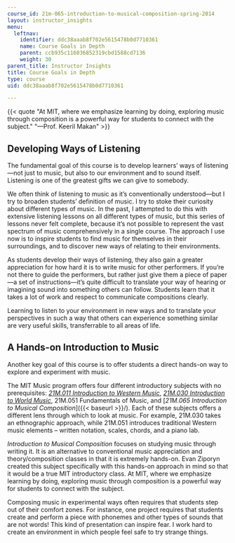 ```yaml
---
course_id: 21m-065-introduction-to-musical-composition-spring-2014
layout: instructor_insights
menu:
  leftnav:
    identifier: ddc38aaab8f702e5615478b0d7710361
    name: Course Goals in Depth
    parent: ccb935c116036852319cbd1588cd7136
    weight: 30
parent_title: Instructor Insights
title: Course Goals in Depth
type: course
uid: ddc38aaab8f702e5615478b0d7710361

---
```


{{< quote "At MIT, where we emphasize learning by doing, exploring music through composition is a powerful way for students to connect with the subject." "—Prof. Keeril Makan" >}}

Developing Ways of Listening
----------------------------

The fundamental goal of this course is to develop learners’ ways of listening—not just to music, but also to our environment and to sound itself. Listening is one of the greatest gifts we can give to somebody.

We often think of listening to music as it’s conventionally understood—but I try to broaden students’ definition of music. I try to stoke their curiosity about different types of music. In the past, I attempted to do this with extensive listening lessons on all different types of music, but this series of lessons never felt complete, because it’s not possible to represent the vast spectrum of music comprehensively in a single course. The approach I use now is to inspire students to find music for themselves in their surroundings, and to discover new ways of relating to their environments.

As students develop their ways of listening, they also gain a greater appreciation for how hard it is to write music for other performers. If you’re not there to guide the performers, but rather just give them a piece of paper—a set of instructions—it’s quite difficult to translate your way of hearing or imagining sound into something others can follow. Students learn that it takes a lot of work and respect to communicate compositions clearly.

Learning to listen to your environment in new ways and to translate your perspectives in such a way that others can experience something similar are very useful skills, transferrable to all areas of life.

A Hands-on Introduction to Music
--------------------------------

Another key goal of this course is to offer students a direct hands-on way to explore and experiment with music.

The MIT Music program offers four different introductory subjects with no prerequisites: [_21M.011 Introduction to Western Music_](/courses/21m-011-introduction-to-western-music-spring-2006/), [_21M.030 Introduction to World Music_](/courses/21m-030-introduction-to-world-music-spring-2013/), 21M.051 Fundamentals of Music, and [_21M.065 Introduction to Musical Composition_]({{< baseurl >}}/). Each of these subjects offers a different lens through which to look at music. For example, 21M.030 takes an ethnographic approach, while 21M.051 introduces traditional Western music elements – written notation, scales, chords, and a piano lab.

_Introduction to Musical Composition_ focuses on studying music through writing it. It is an alternative to conventional music appreciation and theory/composition classes in that it is extremely hands-on. Evan Ziporyn created this subject specifically with this hands-on approach in mind so that it would be a true MIT introductory class. At MIT, where we emphasize learning by doing, exploring music through composition is a powerful way for students to connect with the subject.

Composing music in experimental ways often requires that students step out of their comfort zones. For instance, one project requires that students create and perform a piece with phonemes and other types of sounds that are not words! This kind of presentation can inspire fear. I work hard to create an environment in which people feel safe to try strange things.
